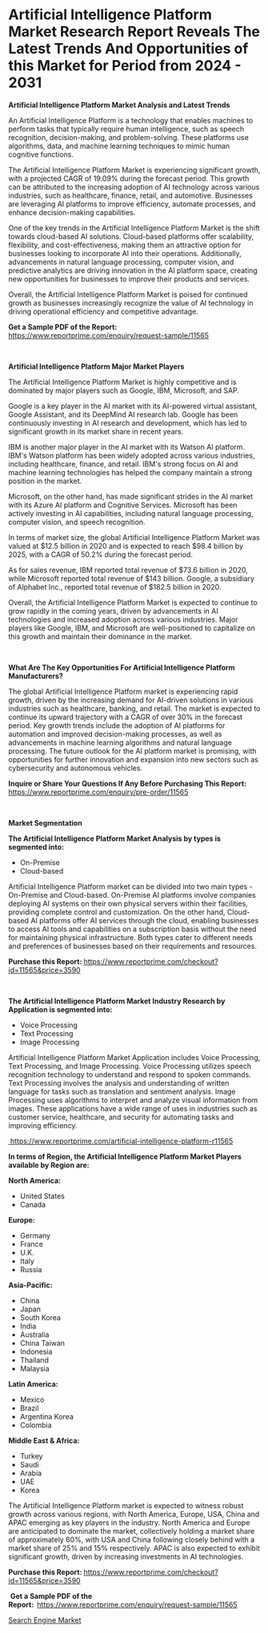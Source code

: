 <p><h1>Artificial Intelligence Platform Market Research Report Reveals The Latest Trends And Opportunities of this Market for Period from 2024 - 2031</h1></p><p><strong>Artificial Intelligence Platform Market Analysis and Latest Trends</strong></p>
<p><p>An Artificial Intelligence Platform is a technology that enables machines to perform tasks that typically require human intelligence, such as speech recognition, decision-making, and problem-solving. These platforms use algorithms, data, and machine learning techniques to mimic human cognitive functions.</p><p>The Artificial Intelligence Platform Market is experiencing significant growth, with a projected CAGR of 19.09% during the forecast period. This growth can be attributed to the increasing adoption of AI technology across various industries, such as healthcare, finance, retail, and automotive. Businesses are leveraging AI platforms to improve efficiency, automate processes, and enhance decision-making capabilities.</p><p>One of the key trends in the Artificial Intelligence Platform Market is the shift towards cloud-based AI solutions. Cloud-based platforms offer scalability, flexibility, and cost-effectiveness, making them an attractive option for businesses looking to incorporate AI into their operations. Additionally, advancements in natural language processing, computer vision, and predictive analytics are driving innovation in the AI platform space, creating new opportunities for businesses to improve their products and services.</p><p>Overall, the Artificial Intelligence Platform Market is poised for continued growth as businesses increasingly recognize the value of AI technology in driving operational efficiency and competitive advantage.</p></p>
<p><strong>Get a Sample PDF of the Report:&nbsp;</strong> <a href="https://www.reportprime.com/enquiry/request-sample/11565">https://www.reportprime.com/enquiry/request-sample/11565</a></p>
<p>&nbsp;</p>
<p><strong>Artificial Intelligence Platform Major Market Players</strong></p>
<p><p>The Artificial Intelligence Platform Market is highly competitive and is dominated by major players such as Google, IBM, Microsoft, and SAP.</p><p>Google is a key player in the AI market with its AI-powered virtual assistant, Google Assistant, and its DeepMind AI research lab. Google has been continuously investing in AI research and development, which has led to significant growth in its market share in recent years.</p><p>IBM is another major player in the AI market with its Watson AI platform. IBM's Watson platform has been widely adopted across various industries, including healthcare, finance, and retail. IBM's strong focus on AI and machine learning technologies has helped the company maintain a strong position in the market.</p><p>Microsoft, on the other hand, has made significant strides in the AI market with its Azure AI platform and Cognitive Services. Microsoft has been actively investing in AI capabilities, including natural language processing, computer vision, and speech recognition.</p><p>In terms of market size, the global Artificial Intelligence Platform Market was valued at $12.5 billion in 2020 and is expected to reach $98.4 billion by 2025, with a CAGR of 50.2% during the forecast period.</p><p>As for sales revenue, IBM reported total revenue of $73.6 billion in 2020, while Microsoft reported total revenue of $143 billion. Google, a subsidiary of Alphabet Inc., reported total revenue of $182.5 billion in 2020.</p><p>Overall, the Artificial Intelligence Platform Market is expected to continue to grow rapidly in the coming years, driven by advancements in AI technologies and increased adoption across various industries. Major players like Google, IBM, and Microsoft are well-positioned to capitalize on this growth and maintain their dominance in the market.</p></p>
<p>&nbsp;</p>
<p><strong>What Are The Key Opportunities For Artificial Intelligence Platform Manufacturers?</strong></p>
<p><p>The global Artificial Intelligence Platform market is experiencing rapid growth, driven by the increasing demand for AI-driven solutions in various industries such as healthcare, banking, and retail. The market is expected to continue its upward trajectory with a CAGR of over 30% in the forecast period. Key growth trends include the adoption of AI platforms for automation and improved decision-making processes, as well as advancements in machine learning algorithms and natural language processing. The future outlook for the AI platform market is promising, with opportunities for further innovation and expansion into new sectors such as cybersecurity and autonomous vehicles.</p></p>
<p><strong>Inquire or Share Your Questions If Any Before Purchasing This Report:</strong> <a href="https://www.reportprime.com/enquiry/pre-order/11565">https://www.reportprime.com/enquiry/pre-order/11565</a></p>
<p>&nbsp;</p>
<p><strong>Market Segmentation</strong></p>
<p><strong>The Artificial Intelligence Platform Market Analysis by types is segmented into:</strong></p>
<p><ul><li>On-Premise</li><li>Cloud-based</li></ul></p>
<p><p>Artificial Intelligence Platform market can be divided into two main types - On-Premise and Cloud-based. On-Premise AI platforms involve companies deploying AI systems on their own physical servers within their facilities, providing complete control and customization. On the other hand, Cloud-based AI platforms offer AI services through the cloud, enabling businesses to access AI tools and capabilities on a subscription basis without the need for maintaining physical infrastructure. Both types cater to different needs and preferences of businesses based on their requirements and resources.</p></p>
<p><strong>Purchase this Report:&nbsp;</strong><a href="https://www.reportprime.com/checkout?id=11565&price=3590">https://www.reportprime.com/checkout?id=11565&price=3590</a></p>
<p>&nbsp;</p>
<p><strong>The Artificial Intelligence Platform Market Industry Research by Application is segmented into:</strong></p>
<p><ul><li>Voice Processing</li><li>Text Processing</li><li>Image Processing</li></ul></p>
<p><p>Artificial Intelligence Platform Market Application includes Voice Processing, Text Processing, and Image Processing. Voice Processing utilizes speech recognition technology to understand and respond to spoken commands. Text Processing involves the analysis and understanding of written language for tasks such as translation and sentiment analysis. Image Processing uses algorithms to interpret and analyze visual information from images. These applications have a wide range of uses in industries such as customer service, healthcare, and security for automating tasks and improving efficiency.</p></p>
<p><a href="https://www.reportprime.com/artificial-intelligence-platform-r11565">&nbsp;https://www.reportprime.com/artificial-intelligence-platform-r11565</a></p>
<p><strong>In terms of Region, the Artificial Intelligence Platform Market Players available by Region are:</strong></p>
<p>
    <p> <strong> North America: </strong>
        <ul>
            <li>United States</li>
            <li>Canada</li>
        </ul>
        </p> 
    <p> <strong> Europe: </strong>
        <ul>
            <li>Germany</li>
            <li>France</li>
            <li>U.K.</li>
            <li>Italy</li>
            <li>Russia</li>
        </ul>
        </p> 
    <p> <strong> Asia-Pacific: </strong>
        <ul>
            <li>China</li>
            <li>Japan</li>
            <li>South Korea</li>
            <li>India</li>
            <li>Australia</li>
            <li>China Taiwan</li>
            <li>Indonesia</li>
            <li>Thailand</li>
            <li>Malaysia</li>
        </ul>
        </p> 
    <p> <strong> Latin America: </strong>
        <ul>
            <li>Mexico</li>
            <li>Brazil</li>
            <li>Argentina Korea</li>
            <li>Colombia</li>
        </ul>
        </p> 
    <p> <strong> Middle East & Africa: </strong>
        <ul>
            <li>Turkey</li>
            <li>Saudi</li>
            <li>Arabia</li>
            <li>UAE</li>
            <li>Korea</li>
        </ul>
    </p>
    </p>
<p><p>The Artificial Intelligence Platform market is expected to witness robust growth across various regions, with North America, Europe, USA, China and APAC emerging as key players in the industry. North America and Europe are anticipated to dominate the market, collectively holding a market share of approximately 60%, with USA and China following closely behind with a market share of 25% and 15% respectively. APAC is also expected to exhibit significant growth, driven by increasing investments in AI technologies.</p></p>
<p><strong>Purchase this Report: </strong><a href="https://www.reportprime.com/checkout?id=11565&price=3590">https://www.reportprime.com/checkout?id=11565&price=3590</a></p>
<p>&nbsp;<strong>Get a Sample PDF of the Report:&nbsp;&nbsp;</strong><a href="https://www.reportprime.com/enquiry/request-sample/11565">https://www.reportprime.com/enquiry/request-sample/11565</a></p>
<p><strong></strong></p>
<p><p><a href="https://github.com/qrkceaah30/Market-Research-Report-List-2/blob/main/search-engine-market.md">Search Engine Market</a></p></p>